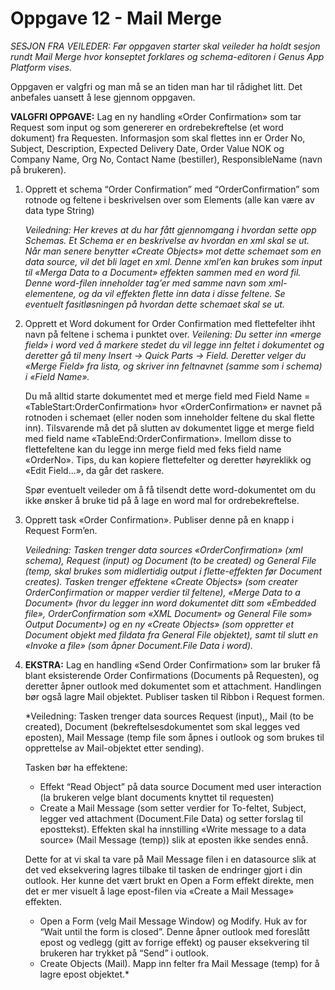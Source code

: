 # Oppgave 12 - Mail Merge
*SESJON FRA VEILEDER: Før oppgaven starter skal veileder ha holdt sesjon rundt Mail Merge hvor konseptet forklares og schema-editoren i Genus App Platform vises.*

Oppgaven er valgfri og man må se an tiden man har til rådighet litt. Det anbefales uansett å lese gjennom oppgaven.

**VALGFRI OPPGAVE:** Lag en ny handling «Order Confirmation» som tar Request som input og som genererer en ordrebekreftelse (et word dokument) fra Requesten. Informasjon som skal flettes inn er Order No, Subject, Description, Expected Delivery Date, Order Value NOK og Company Name, Org No, Contact Name (bestiller), ResponsibleName (navn på brukeren).

1. Opprett et schema “Order Confirmation” med “OrderConfirmation” som rotnode og feltene i beskrivelsen over som Elements (alle kan være av data type String)

   *Veiledning: Her kreves at du har fått gjennomgang i hvordan sette opp Schemas. Et Schema er en beskrivelse av hvordan en xml skal se ut. Når man senere benytter «Create Objects» mot dette schemaet som en data source, vil det bli laget en xml. Denne xml’en kan brukes som input til «Merga Data to a Document» effekten sammen med en word fil. Denne word-filen inneholder tag’er med samme navn som xml-elementene, og da vil effekten flette inn data i disse feltene. Se eventuelt fasitløsningen på hvordan dette schemaet skal se ut.*

2. Opprett et Word dokument for Order Confirmation med flettefelter ihht navn på feltene i schema i punktet over. 
   *Veilening: Du setter inn «merge field» i word ved å markere stedet du vil legge inn feltet i dokumentet og deretter gå til meny Insert -> Quick Parts -> Field. Deretter velger du «Merge Field» fra lista, og skriver inn feltnavnet (samme som i schema) i «Field Name».*

   Du må alltid starte dokumentet med et merge field med Field Name = «TableStart:OrderConfirmation» hvor «OrderConfirmation» er navnet på rotnoden i schemaet (eller noden som inneholder feltene du skal flette inn). Tilsvarende må det på slutten av dokumentet ligge et merge field med field name «TableEnd:OrderConfirmation». Imellom disse to flettefeltene kan du legge inn merge field med feks field name «OrderNo». Tips, du kan kopiere flettefelter og deretter høyreklikk og «Edit Field...», da går det raskere.

   Spør eventuelt veileder om å få tilsendt dette word-dokumentet om du ikke ønsker å bruke tid på å lage en word mal for ordrebekreftelse.
   
3. Opprett task «Order Confirmation». Publiser denne på en knapp i Request Form’en.

   *Veiledning: Tasken trenger data sources «OrderConfirmation» (xml schema), Request (input) og Document (to be created) og General File (temp, skal brukes som midlertidig output i flette-effekten før Document creates). Tasken trenger effektene «Create Objects» (som creater OrderConfirmation or mapper verdier til feltene), «Merge Data to a Document» (hvor du legger inn word dokumentet ditt som «Embedded file», OrderConfirmation som «XML Document» og General File som» Output Document») og en ny «Create Objects» (som oppretter et Document objekt med fildata fra General File objektet), samt til slutt en «Invoke a file» (som åpner Document.File Data i word).*

4. **EKSTRA:** Lag en handling «Send Order Confirmation» som lar bruker få blant eksisterende Order Confirmations (Documents på Requesten), og deretter åpner outlook med dokumentet som et attachment. Handlingen bør også lagre Mail objektet. Publiser tasken til Ribbon i Request formen.
  
   *Veiledning: Tasken trenger data sources Request (input),, Mail (to be created), Document (bekreftelsesdokumentet som skal legges ved eposten), Mail Message (temp file som åpnes i outlook og som brukes til opprettelse av Mail-objektet etter sending).

   Tasken bør ha effektene:
   * Effekt “Read Object” på data source Document med user interaction (la brukeren velge blant documents knyttet til requesten)
   * Create a Mail Message (som setter verdier for To-feltet, Subject, legger ved attachment (Document.File Data) og setter forslag til eposttekst). Effekten skal ha innstilling «Write message to a data source» (Mail Message (temp)) slik at eposten ikke sendes ennå. 
    
   Dette for at vi skal ta vare på Mail Message filen i en datasource slik at det ved eksekvering lagres tilbake til tasken de endringer gjort i din outlook. Her kunne det vært brukt en Open a Form effekt direkte, men det er mer visuelt å lage epost-filen via «Create a Mail Message» effekten.
   * Open a Form (velg Mail Message Window) og Modify. Huk av for “Wait until the form is closed”. Denne åpner outlook med foreslått epost og vedlegg (gitt av forrige effekt) og pauser eksekvering til brukeren har trykket på “Send” i outlook.
   * Create Objects (Mail). Mapp inn felter fra Mail Message (temp) for å lagre epost objektet.*
